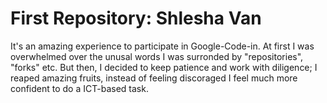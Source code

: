 # First Repository: Shlesha Van
It's an amazing experience to participate in Google-Code-in. At first I was overwhelmed over the unusal words I was surronded by "repositories", "forks" etc. But then, I decided to keep patience and work with diligence; I reaped amazing fruits, instead of feeling discoraged I feel much more confident to do a ICT-based task.
